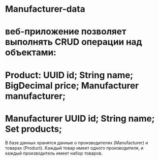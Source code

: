 # Manufacturer-data

веб-приложение позволяет выполнять CRUD
операции над объектами:
==========================
Product:
UUID id;
String name;
BigDecimal price;
Manufacturer manufacturer;
==========================
Manufacturer
UUID id;
String name;
Set products;
==========================
В базе данных хранятся данные о производителях (Manufacturer) и
товарах (Product). Каждый товар имеет одного производителя, и каждый
производитель имеет набор товаров.

